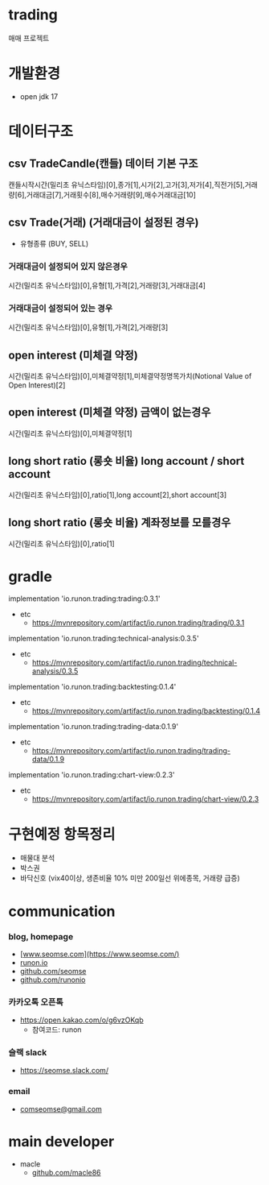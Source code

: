 # trading
매매 프로젝트

# 개발환경
- open jdk 17

# 데이터구조
## csv TradeCandle(캔들) 데이터 기본 구조
캔들시작시간(밀리초 유닉스타임)[0],종가[1],시가[2],고가[3],저가[4],직전가[5],거래량[6],거래대금[7],거래횟수[8],매수거래량[9],매수거래대금[10]

## csv Trade(거래) (거래대금이 설정된 경우)
- 유형종류 (BUY, SELL)

### 거래대금이 설정되어 있지 않은경우
시간(밀리초 유닉스타임)[0],유형[1],가격[2],거래량[3],거래대금[4]

### 거래대금이 설정되어 있는 경우
시간(밀리초 유닉스타임)[0],유형[1],가격[2],거래량[3]

## open interest (미체결 약정) 
시간(밀리초 유닉스타임)[0],미체결약정[1],미체결약정명목가치(Notional Value of Open Interest)[2]
## open interest (미체결 약정) 금액이 없는경우
시간(밀리초 유닉스타임)[0],미체결약정[1]

## long short ratio (롱숏 비율) long account / short account
시간(밀리초 유닉스타임)[0],ratio[1],long account[2],short account[3]

## long short ratio (롱숏 비율) 계좌정보를 모를경우
시간(밀리초 유닉스타임)[0],ratio[1]

# gradle
implementation 'io.runon.trading:trading:0.3.1'
- etc
    - https://mvnrepository.com/artifact/io.runon.trading/trading/0.3.1

implementation 'io.runon.trading:technical-analysis:0.3.5'
- etc
    - https://mvnrepository.com/artifact/io.runon.trading/technical-analysis/0.3.5

implementation 'io.runon.trading:backtesting:0.1.4'
- etc
    - https://mvnrepository.com/artifact/io.runon.trading/backtesting/0.1.4

implementation 'io.runon.trading:trading-data:0.1.9'
- etc
    - https://mvnrepository.com/artifact/io.runon.trading/trading-data/0.1.9
    
implementation 'io.runon.trading:chart-view:0.2.3'
- etc
    - https://mvnrepository.com/artifact/io.runon.trading/chart-view/0.2.3

# 구현예정 항목정리
- 매물대 분석
- 박스권
- 바닥신호 (vix40이상, 생존비율 10% 미만 200일선 위에종목, 거래량 급증)



# communication
### blog, homepage
- [www.seomse.com](https://www.seomse.com/)
- [runon.io](https://runon.io)
- [github.com/seomse](https://github.com/seomse)
- [github.com/runonio](https://github.com/runonio)

### 카카오톡 오픈톡
 - https://open.kakao.com/o/g6vzOKqb
     - 참여코드: runon
### 슬랙 slack
- https://seomse.slack.com/

### email
 - comseomse@gmail.com
 
# main developer
 - macle
    -  [github.com/macle86](https://github.com/macle86)

